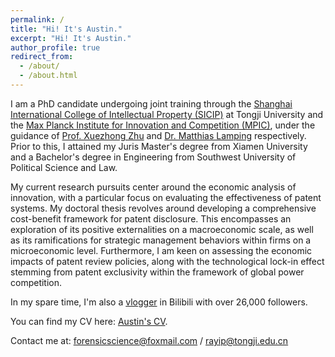 ```yaml
---
permalink: /
title: "Hi! It's Austin."
excerpt: "Hi! It's Austin."
author_profile: true
redirect_from: 
  - /about/
  - /about.html
---
```


I am a PhD candidate undergoing joint training through the [Shanghai International College of Intellectual Property (SICIP)](https://sicip.tongji.edu.cn/main.htm) at Tongji University and the [Max Planck Institute for Innovation and Competition (MPIC)](https://www.ip.mpg.de/en/), under the guidance of [Prof. Xuezhong Zhu](https://sicip.tongji.edu.cn/13/e2/c13550a136162/page.htm) and [Dr. Matthias Lamping](https://www.ip.mpg.de/en/persons/lamping-matthias.html) respectively. Prior to this, I attained my Juris Master's degree from Xiamen University and a Bachelor's degree in Engineering from Southwest University of Political Science and Law.

My current research pursuits center around the economic analysis of innovation, with a particular focus on evaluating the effectiveness of patent systems. My doctoral thesis revolves around developing a comprehensive cost-benefit framework for patent disclosure. This encompasses an exploration of its positive externalities on a macroeconomic scale, as well as its ramifications for strategic management behaviors within firms on a microeconomic level. Furthermore, I am keen on assessing the economic impacts of patent review policies, along with the technological lock-in effect stemming from patent exclusivity within the framework of global power competition.

In my spare time, I'm also a [vlogger](https://space.bilibili.com/7688394) in Bilibili with over 26,000 followers.

You can find my CV here: [Austin's CV](../assets/CV.pdf).

Contact me at: forensicscience@foxmail.com / rayip@tongji.edu.cn
